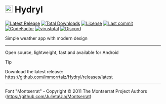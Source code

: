 # <img src="https://github.com/user-attachments/assets/b5c29a3f-4346-470f-92db-5ab3a350e8cd" style="object-fit: contain; height: 24px;"/> Hydryl

[![Latest Release](https://img.shields.io/github/v/release/immorrtalz/Hydryl?label=latest%20release&color=limegreen)](https://github.com/immorrtalz/Hydryl/releases/latest)
[![Total Downloads](https://img.shields.io/github/downloads/immorrtalz/Hydryl/total?label=total%20downloads&color=blue)](https://github.com/immorrtalz/Hydryl/releases)
[![License](https://img.shields.io/badge/license-GPL%20v3-yellow?color=goldenrod)](https://github.com/immorrtalz/Hydryl/blob/main/LICENSE)
[![Last commit](https://img.shields.io/github/last-commit/immorrtalz/Hydryl?color=orange)]()
[![CodeFactor](https://www.codefactor.io/repository/github/immorrtalz/Hydryl/badge)](https://www.codefactor.io/repository/github/immorrtalz/Hydryl)
[![virustotal](https://github.com/immorrtalz/Hydryl/actions/workflows/virustotal.yml/badge.svg)](https://github.com/immorrtalz/Hydryl/actions/workflows/virustotal.yml)
[![Discord](https://img.shields.io/discord/600372807062519848?label=developer's%20discord&color=slateblue)](https://discord.gg/GbzYVdF)

Simple weather app with modern design

---

Open source, lightweight, fast and available for Android

> [!TIP]
> Download the latest release: https://github.com/immorrtalz/Hydryl/releases/latest

---

Font "Montserrat" - Copyright © 2011 The Montserrat Project Authors (https://github.com/JulietaUla/Montserrat)